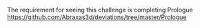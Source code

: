 The requirement for seeing this challenge is completing Prologue https://github.com/Abraxas3d/deviations/tree/master/Prologue
